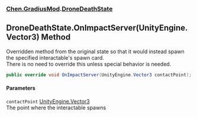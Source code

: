 
### [Chen.GradiusMod](./neHTXX+yFsk1RpXqjkv9zg 'Chen.GradiusMod').[DroneDeathState](./xJAgCLd-giFon2VUBQ5UVA 'Chen.GradiusMod.DroneDeathState')

## DroneDeathState.OnImpactServer(UnityEngine.Vector3) Method
Overridden method from the original state so that it would instead spawn the specified interactable's spawn card.  
There is no need to override this unless special behavior is needed.  
```csharp
public override void OnImpactServer(UnityEngine.Vector3 contactPoint);
```

#### Parameters
<a name='WvRKfFlV06NFBXnrE-9YdA'></a>
`contactPoint` [UnityEngine.Vector3](https://docs.microsoft.com/en-us/dotnet/api/UnityEngine.Vector3 'UnityEngine.Vector3')  
The point where the interactable spawns  
  
